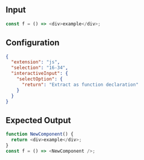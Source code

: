 
## Input
```javascript input
const f = () => <div>example</div>;
```

## Configuration
```json configuration
{
  "extension": "js",
  "selection": "16-34",
  "interactiveInput": {
    "selectOption": {
      "return": "Extract as function declaration"
    }
  }
}
```

## Expected Output
```javascript expected output
function NewComponent() {
  return <div>example</div>;
}
const f = () => <NewComponent />;
```
